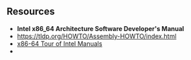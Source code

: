 ## Resources

* **Intel x86_64 Architecture Software Developer's Manual**
* https://tldp.org/HOWTO/Assembly-HOWTO/index.html
* [x86-64 Tour of Intel Manuals](http://x86asm.net/articles/x86-64-tour-of-intel-manuals/)
* 
